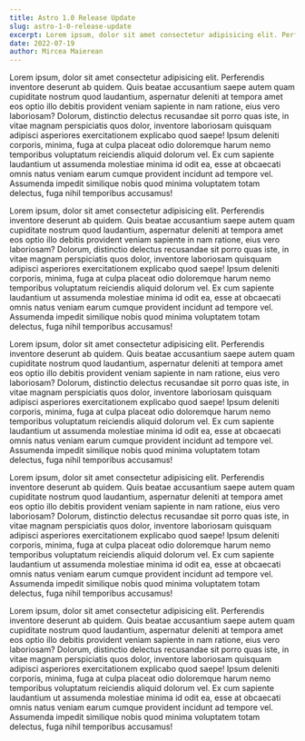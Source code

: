 ```yaml
---
title: Astro 1.0 Release Update
slug: astro-1-0-release-update
excerpt: Lorem ipsum, dolor sit amet consectetur adipisicing elit. Perferendis inventore deserunt ab quidem. Quis beatae accusantium saepe autem quam cupiditate nostrum quod laudantium, aspernatur deleniti at tempora amet eos optio illo debitis provident veniam sapiente in nam ratione, eius vero laboriosam? Dolorum, distinctio delectus recusandae sit porro quas iste, in vitae magnam perspiciatis quos dolor, inventore laboriosam quisquam adipisci asperiores exercitationem explicabo quod saepe! Ipsum deleniti corporis, minima, fuga at culpa placeat odio doloremque harum nemo temporibus voluptatum reiciendis aliquid dolorum vel. Ex cum sapiente laudantium ut assumenda molestiae minima id odit ea, esse at obcaecati omnis natus veniam earum cumque provident incidunt ad tempore vel. Assumenda impedit similique nobis quod minima voluptatem totam delectus, fuga nihil temporibus accusamus!
date: 2022-07-19
author: Mircea Maierean
---
```


Lorem ipsum, dolor sit amet consectetur adipisicing elit. Perferendis inventore deserunt ab quidem. Quis beatae accusantium saepe autem quam cupiditate nostrum quod laudantium, aspernatur deleniti at tempora amet eos optio illo debitis provident veniam sapiente in nam ratione, eius vero laboriosam? Dolorum, distinctio delectus recusandae sit porro quas iste, in vitae magnam perspiciatis quos dolor, inventore laboriosam quisquam adipisci asperiores exercitationem explicabo quod saepe! Ipsum deleniti corporis, minima, fuga at culpa placeat odio doloremque harum nemo temporibus voluptatum reiciendis aliquid dolorum vel. Ex cum sapiente laudantium ut assumenda molestiae minima id odit ea, esse at obcaecati omnis natus veniam earum cumque provident incidunt ad tempore vel. Assumenda impedit similique nobis quod minima voluptatem totam delectus, fuga nihil temporibus accusamus!

Lorem ipsum, dolor sit amet consectetur adipisicing elit. Perferendis inventore deserunt ab quidem. Quis beatae accusantium saepe autem quam cupiditate nostrum quod laudantium, aspernatur deleniti at tempora amet eos optio illo debitis provident veniam sapiente in nam ratione, eius vero laboriosam? Dolorum, distinctio delectus recusandae sit porro quas iste, in vitae magnam perspiciatis quos dolor, inventore laboriosam quisquam adipisci asperiores exercitationem explicabo quod saepe! Ipsum deleniti corporis, minima, fuga at culpa placeat odio doloremque harum nemo temporibus voluptatum reiciendis aliquid dolorum vel. Ex cum sapiente laudantium ut assumenda molestiae minima id odit ea, esse at obcaecati omnis natus veniam earum cumque provident incidunt ad tempore vel. Assumenda impedit similique nobis quod minima voluptatem totam delectus, fuga nihil temporibus accusamus!

Lorem ipsum, dolor sit amet consectetur adipisicing elit. Perferendis inventore deserunt ab quidem. Quis beatae accusantium saepe autem quam cupiditate nostrum quod laudantium, aspernatur deleniti at tempora amet eos optio illo debitis provident veniam sapiente in nam ratione, eius vero laboriosam? Dolorum, distinctio delectus recusandae sit porro quas iste, in vitae magnam perspiciatis quos dolor, inventore laboriosam quisquam adipisci asperiores exercitationem explicabo quod saepe! Ipsum deleniti corporis, minima, fuga at culpa placeat odio doloremque harum nemo temporibus voluptatum reiciendis aliquid dolorum vel. Ex cum sapiente laudantium ut assumenda molestiae minima id odit ea, esse at obcaecati omnis natus veniam earum cumque provident incidunt ad tempore vel. Assumenda impedit similique nobis quod minima voluptatem totam delectus, fuga nihil temporibus accusamus!

Lorem ipsum, dolor sit amet consectetur adipisicing elit. Perferendis inventore deserunt ab quidem. Quis beatae accusantium saepe autem quam cupiditate nostrum quod laudantium, aspernatur deleniti at tempora amet eos optio illo debitis provident veniam sapiente in nam ratione, eius vero laboriosam? Dolorum, distinctio delectus recusandae sit porro quas iste, in vitae magnam perspiciatis quos dolor, inventore laboriosam quisquam adipisci asperiores exercitationem explicabo quod saepe! Ipsum deleniti corporis, minima, fuga at culpa placeat odio doloremque harum nemo temporibus voluptatum reiciendis aliquid dolorum vel. Ex cum sapiente laudantium ut assumenda molestiae minima id odit ea, esse at obcaecati omnis natus veniam earum cumque provident incidunt ad tempore vel. Assumenda impedit similique nobis quod minima voluptatem totam delectus, fuga nihil temporibus accusamus!

Lorem ipsum, dolor sit amet consectetur adipisicing elit. Perferendis inventore deserunt ab quidem. Quis beatae accusantium saepe autem quam cupiditate nostrum quod laudantium, aspernatur deleniti at tempora amet eos optio illo debitis provident veniam sapiente in nam ratione, eius vero laboriosam? Dolorum, distinctio delectus recusandae sit porro quas iste, in vitae magnam perspiciatis quos dolor, inventore laboriosam quisquam adipisci asperiores exercitationem explicabo quod saepe! Ipsum deleniti corporis, minima, fuga at culpa placeat odio doloremque harum nemo temporibus voluptatum reiciendis aliquid dolorum vel. Ex cum sapiente laudantium ut assumenda molestiae minima id odit ea, esse at obcaecati omnis natus veniam earum cumque provident incidunt ad tempore vel. Assumenda impedit similique nobis quod minima voluptatem totam delectus, fuga nihil temporibus accusamus!
